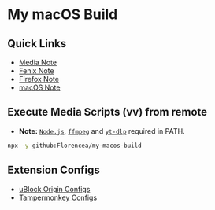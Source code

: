 # My macOS Build

## Quick Links

- [Media Note](NOTE_MEDIA.md)
- [Fenix Note](NOTE_FENIX.md)
- [Firefox Note](NOTE_FIREFOX.md)
- [macOS Note](NOTE_MACOS.md)

## Execute Media Scripts (vv) from remote

- **Note:** [`Node.js`](https://nodejs.org/en), [`ffmpeg`](https://ffmpeg.org) and [`yt-dlp`](https://github.com/yt-dlp/yt-dlp) required in PATH.

```sh
npx -y github:Florencea/my-macos-build
```

## Extension Configs

- [uBlock Origin Configs](https://github.com/Florencea/my-macos-build/raw/main/configs/ubo-config.txt)
- [Tampermonkey Configs](https://github.com/Florencea/my-macos-build/raw/main/configs/userscript.zip)
